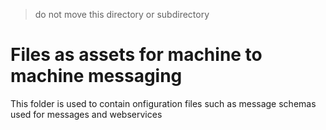 > do not move this directory or subdirectory

# Files as assets for machine to machine messaging

This folder is used to contain onfiguration files such as message schemas used for messages and webservices

